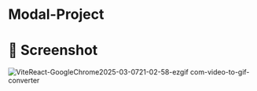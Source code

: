 # Modal-Project


# 📸 Screenshot


![ViteReact-GoogleChrome2025-03-0721-02-58-ezgif com-video-to-gif-converter](https://github.com/user-attachments/assets/4223687a-9cd3-4688-beee-14789a75a3cb)



